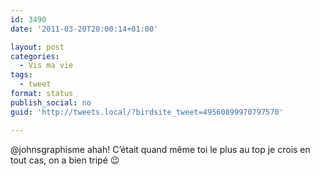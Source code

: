 ```yaml
---
id: 3490
date: '2011-03-20T20:00:14+01:00'

layout: post
categories:
  - Vis ma vie
tags:
  - tweet
format: status
publish_social: no
guid: 'http://tweets.local/?birdsite_tweet=49560899970797570'

---
```


@johnsgraphisme ahah! C’était quand même toi le plus au top je crois en tout cas, on a bien tripé 😉